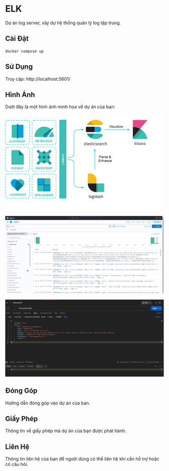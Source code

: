 # ELK

Dự án log server, xây dự hệ thống quản lý log tập trung.

## Cài Đặt

`docker compose up`

## Sử Dụng

Truy cập: http://localhost:5601/

## Hình Ảnh

Dưới đây là một hình ảnh minh họa về dự án của bạn:

![Hình minh họa](./image/z5283143659892_7cbf12316d3a76bf726e70b89e21e776.jpg)

![Hình minh họa](./image/2024-03-25_16h04_55.png)

![Hình minh họa](./image/2024-03-25_16h05_46.png)

## Đóng Góp

Hướng dẫn đóng góp vào dự án của bạn.

## Giấy Phép

Thông tin về giấy phép mà dự án của bạn được phát hành.

## Liên Hệ

Thông tin liên hệ của bạn để người dùng có thể liên hệ khi cần hỗ trợ hoặc có câu hỏi.

